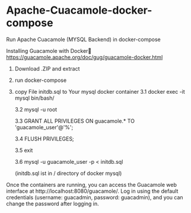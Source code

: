 # Apache-Cuacamole-docker-compose
Run Apache Cuacamole (MYSQL Backend) in docker-compose


Installing Guacamole with Docker
https://guacamole.apache.org/doc/gug/guacamole-docker.html


1. Download .ZIP and extract
2. run docker-compose
3. copy File initdb.sql to Your mysql docker container 
     3.1 docker exec -it mysql bin/bash/
   
     3.2 mysql -u root
   
     3.3 GRANT ALL PRIVILEGES ON guacamole.* TO 'guacamole_user'@'%';
   
     3.4 FLUSH PRIVILEGES;
   
     3.5 exit

     3.6 mysql -u guacamole_user -p < initdb.sql
   
     (initdb.sql ist in / directory of docker mysql)


Once the containers are running, you can access the Guacamole web interface at http://localhost:8080/guacamole/. Log in using the default credentials (username: guacadmin, password: guacadmin), and you can change the password after logging in.
